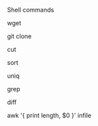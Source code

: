 Shell commands

wget

git clone

cut

sort 

uniq

>

grep

diff

awk '{ print length, $0 }' infile 
